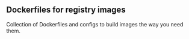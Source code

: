 ## Dockerfiles for registry images

Collection of Dockerfiles and configs to build images the way you need them.
